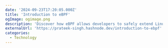```yaml
---
date: '2024-09-23T17:20:05.000Z'
title: '‍Introduction to eBPF'
ogImage: ogimage.png
description: 'Discover how eBPF allows developers to safely extend Linux kernel capabilities for observability, tracing, and security'
externalUrl: 'https://prateek-singh.hashnode.dev/introduction-to-ebpf'
categories:
  - Technology
---
```

